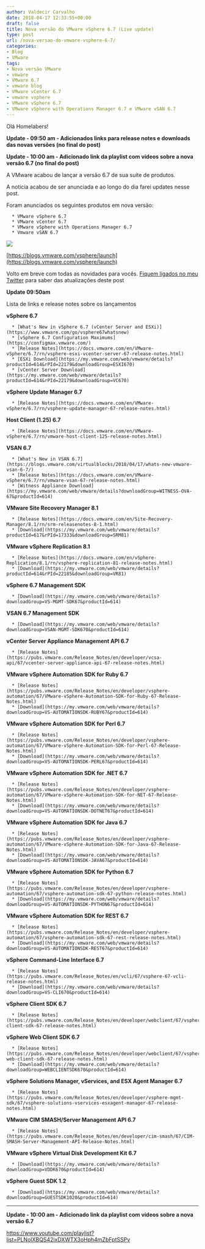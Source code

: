 ```yaml
---
author: Valdecir Carvalho
date: 2018-04-17 12:33:55+00:00
draft: false
title: Nova versão do VMware vSphere 6.7 (Live update)
type: post
url: /nova-versao-do-vmware-vsphere-6-7/
categories:
- Blog
- VMware
tags:
- Nova versão VMware
- vmware
- VMware 6.7
- vmware blog
- VMware vCenter 6.7
- vmware vsphere
- VMware vSphere 6.7
- VMware vSphere with Operations Manager 6.7 e VMware vSAN 6.7
---
```


Olá Homelabers!

**Update - 09:50 am - Adicionados links para release notes e downloads das novas versões (no final do post)**

**Update - 10:00 am - Adicionado link da playlist com vídeos sobre a nova versão 6.7 (no final do post)**

A VMware acabou de lançar a versão 6.7 de sua suíte de produtos.

A notícia acabou de ser anunciada e ao longo do dia farei updates nesse post.

Foram anunciados os seguintes produtos em nova versão:




      * VMware vSphere 6.7
      * VMware vCenter 6.7
      * VMware vSphere with Operations Manager 6.7
      * Vmware vSAN 6.7


![](/imagens/2018/04/H5C.jpg)


[https://blogs.vmware.com/vsphere/launch](https://blogs.vmware.com/vsphere/launch)

Volto em breve com todas as novidades para vocês. [Fiquem ligados no meu Twitter](https://twitter.com/homelaber) para saber das atualizações deste post

**Update 09:50am**

Lista de links e release notes sobre os lançamentos

**vSphere 6.7**




      * [What's New in vSphere 6.7 (vCenter Server and ESXi)](https://www.vmware.com/go/vsphere67whatsnew)
      * [vSphere 6.7 Configuration Maximums](https://configmax.vmware.com/)
      * [Release Notes](https://docs.vmware.com/en/VMware-vSphere/6.7/rn/vsphere-esxi-vcenter-server-67-release-notes.html)
      * [ESXi Download](https://my.vmware.com/web/vmware/details?productId=614&rPId=22179&downloadGroup=ESXI670)
      * [vCenter Server Download](https://my.vmware.com/web/vmware/details?productId=614&rPId=22179&downloadGroup=VC670)


**vSphere Update Manager 6.7**




      * [Release Notes](https://docs.vmware.com/en/VMware-vSphere/6.7/rn/vsphere-update-manager-67-release-notes.html)


**Host Client (1.25) 6.7**




      * [Release Notes](https://docs.vmware.com/en/VMware-vSphere/6.7/rn/vmware-host-client-125-release-notes.html)


**VSAN 6.7**




      * [What's New in VSAN 6.7](https://blogs.vmware.com/virtualblocks/2018/04/17/whats-new-vmware-vsan-6-7/)
      * [Release Notes](https://docs.vmware.com/en/VMware-vSphere/6.7/rn/vmware-vsan-67-release-notes.html)
      * [Witness Appliance Download](https://my.vmware.com/web/vmware/details?downloadGroup=WITNESS-OVA-67&productId=614)


**VMware Site Recovery Manager 8.1**




      * [Release Notes](https://docs.vmware.com/en/Site-Recovery-Manager/8.1/rn/srm-releasenotes-8-1.html)
      * [Download](https://my.vmware.com/web/vmware/details?productId=617&rPId=17333&downloadGroup=SRM81)


**VMware vSphere Replication 8.1**




      * [Release Notes](https://docs.vmware.com/en/vSphere-Replication/8.1/rn/vsphere-replication-81-release-notes.html)
      * [Download](https://my.vmware.com/web/vmware/details?productId=614&rPId=22185&downloadGroup=VR81)


**vSphere 6.7 Management SDK**




      * [Download](https://my.vmware.com/web/vmware/details?downloadGroup=VS-MGMT-SDK67&productId=614)


**VSAN 6.7 Management SDK**




      * [Download](https://my.vmware.com/web/vmware/details?downloadGroup=VSAN-MGMT-SDK670&productId=614)


**vCenter Server Appliance Management API 6.7**




      * [Release Notes](https://pubs.vmware.com/Release_Notes/en/developer/vcsa-api/67/vcenter-server-appliance-api-67-release-notes.html)


**VMware vSphere Automation SDK for Ruby 6.7**




      * [Release Notes](https://pubs.vmware.com/Release_Notes/en/developer/vsphere-automation/67/VMware-vSphere-Automation-SDK-for-Ruby-67-Release-Notes.html)
      * [Download](https://my.vmware.com/web/vmware/details?downloadGroup=VS-AUTOMATIONSDK-RUBY67&productId=614)


**VMware vSphere Automation SDK for Perl 6.7**




      * [Release Notes](https://pubs.vmware.com/Release_Notes/en/developer/vsphere-automation/67/VMware-vSphere-Automation-SDK-for-Perl-67-Release-Notes.html)
      * [Download](https://my.vmware.com/web/vmware/details?downloadGroup=VS-AUTOMATIONSDK-PERL67&productId=614)


**VMware vSphere Automation SDK for .NET 6.7**




      * [Release Notes](https://pubs.vmware.com/Release_Notes/en/developer/vsphere-automation/67/VMware-vSphere-Automation-SDK-for-NET-67-Release-Notes.html)
      * [Download](https://my.vmware.com/web/vmware/details?downloadGroup=VS-AUTOMATIONSDK-DOTNET67&productId=614)


**VMware vSphere Automation SDK for Java 6.7**




      * [Release Notes](https://pubs.vmware.com/Release_Notes/en/developer/vsphere-automation/67/VMware-vSphere-Automation-SDK-for-Java-67-Release-Notes.html)
      * [Download](https://my.vmware.com/web/vmware/details?downloadGroup=VS-AUTOMATIONSDK-JAVA67&productId=614)


**VMware vSphere Automation SDK for Python 6.7**




      * [Release Notes](https://pubs.vmware.com/Release_Notes/en/developer/vsphere-automation/67/vsphere-automation-sdk-67-python-release-notes.html)
      * [Download](https://my.vmware.com/web/vmware/details?downloadGroup=VS-AUTOMATIONSDK-PYTHON67&productId=614)


**VMware vSphere Automation SDK for REST 6.7**




      * [Release Notes](https://pubs.vmware.com/Release_Notes/en/developer/vsphere-automation/67/vsphere-automation-sdk-67-rest-release-notes.html)
      * [Download](https://my.vmware.com/web/vmware/details?downloadGroup=VS-AUTOMATIONSDK-REST67&productId=614)


**vSphere Command-Line Interface 6.7**




      * [Release Notes](https://pubs.vmware.com/Release_Notes/en/vcli/67/vsphere-67-vcli-release-notes.html)
      * [Download](https://my.vmware.com/web/vmware/details?downloadGroup=VS-CLI670&productId=614)


**vSphere Client SDK 6.7**




      * [Release Notes](https://pubs.vmware.com/Release_Notes/en/developer/webclient/67/vsphere-client-sdk-67-release-notes.html)


**vSphere Web Client SDK 6.7**




      * [Release Notes](https://pubs.vmware.com/Release_Notes/en/developer/webclient/67/vsphere-web-client-sdk-67-release-notes.html)
      * [Download](https://my.vmware.com/web/vmware/details?downloadGroup=WEBCLIENTSDK670&productId=614)


**vSphere Solutions Manager, vServices, and ESX Agent Manager 6.7**




      * [Release Notes](https://pubs.vmware.com/Release_Notes/en/developer/vsphere-mgmt-sdk/67/vsphere-solutions-vservices-esxagent-manager-67-release-notes.html)


**VMware CIM SMASH/Server Management API 6.7**




      * [Release Notes](https://pubs.vmware.com/Release_Notes/en/developer/cim-smash/67/CIM-SMASH-Server-Management-API-Release-Notes.html)


**VMware vSphere Virtual Disk Development Kit 6.7**




      * [Download](https://my.vmware.com/web/vmware/details?downloadGroup=VDDK670&productId=614)


**vSphere Guest SDK 1.2**




      * [Download](https://my.vmware.com/web/vmware/details?downloadGroup=GUESTSDK1020&productId=614)




* * *



**Update - 10:00 am - Adicionado link da playlist com vídeos sobre a nova versão 6.7**

https://www.youtube.com/playlist?list=PLNolXBQS42ixDXWTX3oHph4mZbFptSSPv
